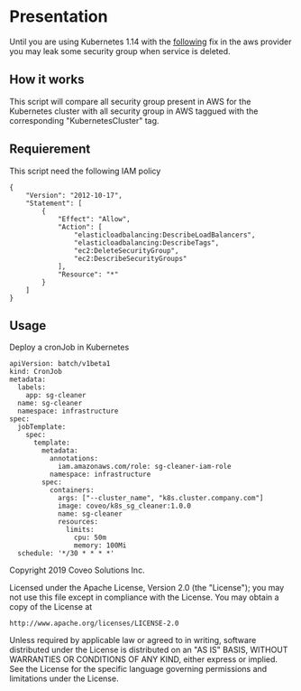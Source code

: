 # Presentation

Until you are using Kubernetes 1.14 with the [following](https://github.com/kubernetes/kubernetes/pull/74311) fix in the aws provider you may leak some security group when service is deleted.

## How it works

This script will compare all security group present in AWS for the Kubernetes cluster with all security group in AWS taggued with the corresponding "KubernetesCluster" tag.

## Requierement

This script need the following IAM policy

```
{
    "Version": "2012-10-17",
    "Statement": [
        {
            "Effect": "Allow",
            "Action": [
                "elasticloadbalancing:DescribeLoadBalancers",
                "elasticloadbalancing:DescribeTags",
                "ec2:DeleteSecurityGroup",
                "ec2:DescribeSecurityGroups"
            ],
            "Resource": "*"
        }
    ]
}
```

## Usage

Deploy a cronJob in Kubernetes

```
apiVersion: batch/v1beta1
kind: CronJob
metadata:
  labels:
    app: sg-cleaner
  name: sg-cleaner
  namespace: infrastructure
spec:
  jobTemplate:
    spec:
      template:
        metadata:
          annotations:
            iam.amazonaws.com/role: sg-cleaner-iam-role
          namespace: infrastructure
        spec:
          containers:
            args: ["--cluster_name", "k8s.cluster.company.com"]
            image: coveo/k8s_sg_cleaner:1.0.0
            name: sg-cleaner
            resources:
              limits:
                cpu: 50m
                memory: 100Mi
  schedule: '*/30 * * * *'
```

Copyright 2019 Coveo Solutions Inc.

Licensed under the Apache License, Version 2.0 (the "License");
you may not use this file except in compliance with the License.
You may obtain a copy of the License at

    http://www.apache.org/licenses/LICENSE-2.0

Unless required by applicable law or agreed to in writing, software
distributed under the License is distributed on an "AS IS" BASIS,
WITHOUT WARRANTIES OR CONDITIONS OF ANY KIND, either express or implied.
See the License for the specific language governing permissions and
limitations under the License.